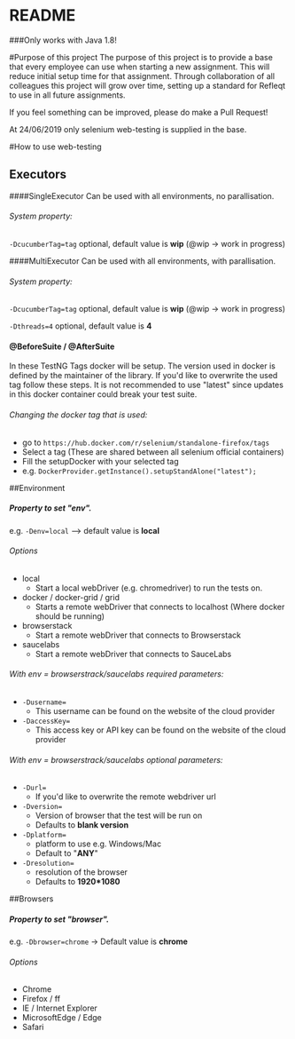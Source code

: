 # README #

###Only works with Java 1.8!

#Purpose of this project
The purpose of this project is to provide a base that every employee can use when starting a
new assignment. This will reduce initial setup time for that assignment. Through collaboration
of all colleagues this project will grow over time, setting up a standard for Refleqt to use
in all future assignments.

If you feel something can be improved, please do make a Pull Request!

At 24/06/2019 only selenium web-testing is supplied in the base.

#How to use web-testing

## Executors
####SingleExecutor
Can be used with all environments, no parallisation.

###### System property:
`-DcucumberTag=tag` optional, default value is **wip** (@wip -> work in progress)

####MultiExecutor
Can be used with all environments, with parallisation. 

###### System property:
`-DcucumberTag=tag` optional, default value is **wip** (@wip -> work in progress)

`-Dthreads=4` optional, default value is **4** 

#### @BeforeSuite / @AfterSuite
In these TestNG Tags docker will be setup. The version used in docker is defined by 
the maintainer of the library. If you'd like to overwrite the used tag follow these steps.
It is not recommended to use "latest" since updates in this docker container could break
your test suite.

###### Changing the docker tag that is used:

 * go to `https://hub.docker.com/r/selenium/standalone-firefox/tags`
 * Select a tag (These are shared between all selenium official containers)
 * Fill the setupDocker with your selected tag
 * e.g. `DockerProvider.getInstance().setupStandAlone("latest");`


##Environment
##### Property to set "env".
e.g. `-Denv=local` --> default value is **local**

###### Options

 * local
    * Start a local webDriver (e.g. chromedriver) to run the tests on.
 * docker / docker-grid / grid
    * Starts a remote webDriver that connects to localhost (Where docker should be running)
 * browserstack
    * Start a remote webDriver that connects to Browserstack
 * saucelabs
    * Start a remote webDriver that connects to SauceLabs
 
###### With env = browserstrack/saucelabs required parameters:

  * `-Dusername= `
    * This username can be found on the website of the cloud provider
  * `-DaccessKey= ` 
      * This access key or API key can be found on the website of the cloud provider
      
###### With env = browserstrack/saucelabs optional parameters:

  * `-Durl= `
    * If you'd like to overwrite the remote webdriver url
  * `-Dversion= `
    * Version of browser that the test will be run on
    * Defaults to **blank version**
  * `-Dplatform= `
    * platform to use e.g. Windows/Mac
    * Default to "**ANY**"
  * `-Dresolution= `
    * resolution of the browser
    * Defaults to **1920*1080**
  
##Browsers
##### Property to set "browser".
e.g. `-Dbrowser=chrome` -> Default value is **chrome**

###### Options
* Chrome
* Firefox / ff
* IE / Internet Explorer
* MicrosoftEdge / Edge
* Safari